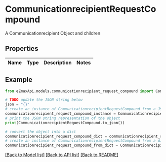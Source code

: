 # CommunicationrecipientRequestCompound

A Communicationrecipient Object and children

## Properties

Name | Type | Description | Notes
------------ | ------------- | ------------- | -------------

## Example

```python
from eZmaxApi.models.communicationrecipient_request_compound import CommunicationrecipientRequestCompound

# TODO update the JSON string below
json = "{}"
# create an instance of CommunicationrecipientRequestCompound from a JSON string
communicationrecipient_request_compound_instance = CommunicationrecipientRequestCompound.from_json(json)
# print the JSON string representation of the object
print(CommunicationrecipientRequestCompound.to_json())

# convert the object into a dict
communicationrecipient_request_compound_dict = communicationrecipient_request_compound_instance.to_dict()
# create an instance of CommunicationrecipientRequestCompound from a dict
communicationrecipient_request_compound_from_dict = CommunicationrecipientRequestCompound.from_dict(communicationrecipient_request_compound_dict)
```
[[Back to Model list]](../README.md#documentation-for-models) [[Back to API list]](../README.md#documentation-for-api-endpoints) [[Back to README]](../README.md)


